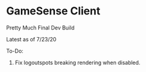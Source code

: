 # GameSense Client

Pretty Much Final Dev Build

Latest as of 7/23/20

To-Do:
1) Fix logoutspots breaking rendering when disabled.
